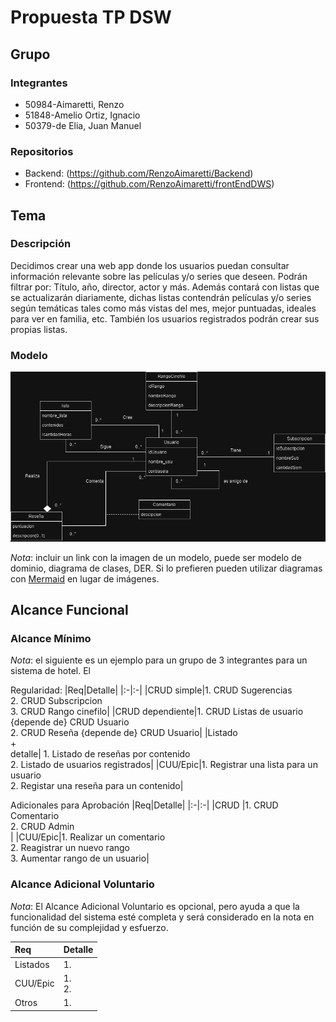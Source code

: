 # Propuesta TP DSW

## Grupo
### Integrantes
* 50984-Aimaretti, Renzo
* 51848-Amelio Ortiz, Ignacio
* 50379-de Elia, Juan Manuel

### Repositorios
* Backend: (https://github.com/RenzoAimaretti/Backend)
* Frontend: (https://github.com/RenzoAimaretti/frontEndDWS)


## Tema
### Descripción
Decidimos crear una web app donde los usuarios puedan consultar información relevante sobre las películas y/o series que deseen. Podrán filtrar por: Título, año, director, actor y más. Además contará con listas que se actualizarán diariamente, dichas listas contendrán películas y/o series según temáticas tales como más vistas del mes, mejor puntuadas, ideales para ver en familia, etc. También los usuarios registrados podrán crear sus propias listas.

### Modelo
![imagen del modelo de dominio](./MD.png)

*Nota*: incluir un link con la imagen de un modelo, puede ser modelo de dominio, diagrama de clases, DER. Si lo prefieren pueden utilizar diagramas con [Mermaid](https://mermaid.js.org) en lugar de imágenes.

## Alcance Funcional 

### Alcance Mínimo

*Nota*: el siguiente es un ejemplo para un grupo de 3 integrantes para un sistema de hotel. El 

Regularidad:
|Req|Detalle|
|:-|:-|
|CRUD simple|1. CRUD Sugerencias<br>2. CRUD Subscripcion <br>3. CRUD Rango cinefilo|
|CRUD dependiente|1. CRUD Listas de usuario {depende de} CRUD Usuario<br>2. CRUD Reseña {depende de} CRUD Usuario|
|Listado<br>+<br>detalle| 1. Listado de reseñas por contenido <br> 2. Listado de usuarios registrados|
|CUU/Epic|1. Registrar una lista para un usuario<br>2. Registar una reseña para un contenido|



Adicionales para Aprobación
|Req|Detalle|
|:-|:-|
|CRUD |1. CRUD Comentario<br>2. CRUD Admin<br>|
|CUU/Epic|1. Realizar un comentario<br>2. Reagistrar un nuevo rango <br>3. Aumentar rango de un usuario|


### Alcance Adicional Voluntario

*Nota*: El Alcance Adicional Voluntario es opcional, pero ayuda a que la funcionalidad del sistema esté completa y será considerado en la nota en función de su complejidad y esfuerzo.

|Req|Detalle|
|:-|:-|
|Listados |1. |
|CUU/Epic|1. <br>2. |
|Otros|1.|

